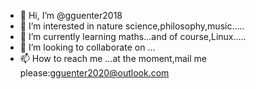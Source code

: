- 👋 Hi, I’m @gguenter2018
- 👀 I’m interested in nature science,philosophy,music.....
- 🌱 I’m currently learning maths...and of course,Linux.....
- 💞️ I’m looking to collaborate on ...
- 📫 How to reach me ...at the moment,mail me please:gguenter2020@outlook.com

<!---
gguenter2018/gguenter2018 is a ✨ special ✨ repository because its `README.md` (this file) appears on your GitHub profile.
You can click the Preview link to take a look at your changes.
--->
